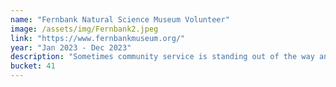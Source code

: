 ```yaml
---
name: "Fernbank Natural Science Museum Volunteer"
image: /assets/img/Fernbank2.jpeg
link: "https://www.fernbankmuseum.org/"
year: "Jan 2023 - Dec 2023"
description: "Sometimes community service is standing out of the way and waiting until you're needed. Giving, and not expecting anything in return. But I've found that volunteering at Fernbank, I am gaining a lot, maybe even more than I am giving. I spend a lot of my time communicating, be it interacting with toddlers on Toddler Day, teaching kids to do paper animal crafts on Critter day, or teaching guests about Anatomy in the rotunda - and it's a lot of learning how to communicate effectively. Seeing the confusion on their faces and thinking, ok let me try that again. It's also interesting as a common museum-goer to see some of the back end of the work that goes into setting up an exhibit, drawing people in, and how to design a great event for so many people (secret -money does matter because it means more time and manpower). It's fun to talk to people about science, and it has also been a great way to get outside the academic community and see the diversity of Atlanta - Atlanta United jerseys or recently, a banned book shirt, the disheveled parent, the hijab-wearing high schooler, 30-something parents in athleisure, high school friends etc. hearing a taste of Spanish, Chinese, and even Russian amongst the visitors."
bucket: 41
---
```

